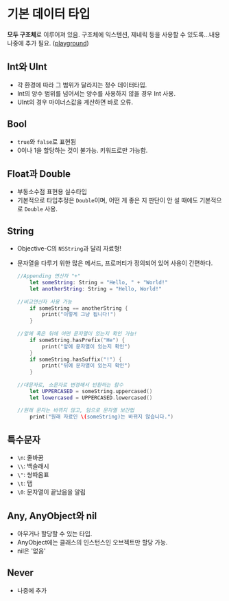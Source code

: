 # 기본 데이터 타입
**모두 구조체**로 이루어져 있음. 구조체에 익스텐션, 제네릭 등을 사용할 수 있도록...내용 나중에 추가 필요.
([playground](../projects/BasicDataTypes.playground))

## Int와 UInt
- 각 환경에 따라 그 범위가 달라지는 정수 데이터타입. 
- Int의 양수 범위를 넘어서는 양수를 사용하지 않을 경우 Int 사용.
- UInt의 경우 마이너스값을 계산하면 바로 오류.

## Bool
- `true`와 `false`로 표현됨
- 0이나 1을 할당하는 것이 불가능. 키워드로만 가능함.

## Float과 Double
- 부동소수점 표현용 실수타입
- 기본적으로 타입추정은 `Double`이며, 어떤 게 좋은 지 판단이 안 설 때에도 기본적으로 `Double` 사용.

## String
- Objective-C의 `NSString`과 달리 자료형!
- 문자열을 다루기 위한 많은 메서드, 프로퍼티가 정의되어 있어 사용이 간편하다.
	
	```swift
	//Appending 연산자 "+"
	    let someString: String = "Hello, " + "World!"
	    let anotherString: String = "Hello, World!"
	    
	//비교연산자 사용 가능
	    if someString == anotherString {
	        print("이렇게 그냥 됩니다!")
	    }
	    
	//앞에 혹은 뒤에 어떤 문자열이 있는지 확인 가능!
	    if someString.hasPrefix("He") {
	        print("앞에 문자열이 있는지 확인")
	    }
	    if someString.hasSuffix("!") {
	        print("뒤에 문자열이 있는지 확인")
	    }
	    
	//대문자로, 소문자로 변경해서 반환하는 함수
	    let UPPERCASED = someString.uppercased()
	    let lowercased = UPPERCASED.lowercased()
	
	//원래 문자는 바뀌지 않고, 덤으로 문자열 보간법
	    print("원래 자료인 \(someString)는 바뀌지 않습니다.")
	
	```
	
## 특수문자
- `\n`: 줄바꿈
- `\\`: 백슬래시
- `\"`: 쌍따옴표
- `\t`: 탭
- `\0`: 문자열이 끝났음을 알림

## Any, AnyObject와 nil
- 아무거나 할당할 수 있는 타입.
- AnyObject에는 클래스의 인스턴스인 오브젝트만 할당 가능.
- nil은 '없음'

## Never
- 나중에 추가

